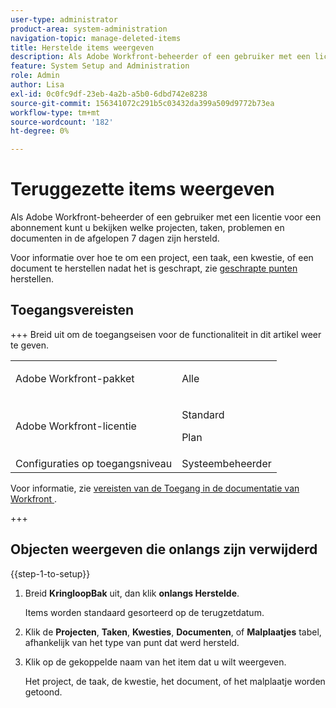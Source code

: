 ```yaml
---
user-type: administrator
product-area: system-administration
navigation-topic: manage-deleted-items
title: Herstelde items weergeven
description: Als Adobe Workfront-beheerder of een gebruiker met een licentie voor een abonnement kunt u bekijken welke projecten, taken, problemen en documenten in de afgelopen 7 dagen zijn hersteld.
feature: System Setup and Administration
role: Admin
author: Lisa
exl-id: 0c0fc9df-23eb-4a2b-a5b0-6dbd742e8238
source-git-commit: 156341072c291b5c03432da399a509d9772b73ea
workflow-type: tm+mt
source-wordcount: '182'
ht-degree: 0%

---
```


# Teruggezette items weergeven

<!--
<p data-mc-conditions="QuicksilverOrClassic.Draft mode">**DON'T DELETE, DRAFT OR HIDE THIS ARTICLE. IT IS LINKED TO THE PRODUCT, THROUGH THE CONTEXT SENSITIVE HELP LINKS. **</p>
-->

Als Adobe Workfront-beheerder of een gebruiker met een licentie voor een abonnement kunt u bekijken welke projecten, taken, problemen en documenten in de afgelopen 7 dagen zijn hersteld.

Voor informatie over hoe te om een project, een taak, een kwestie, of een document te herstellen nadat het is geschrapt, zie [ geschrapte punten ](../../../administration-and-setup/manage-workfront/manage-deleted-items/restore-deleted-items.md) herstellen.

## Toegangsvereisten

+++ Breid uit om de toegangseisen voor de functionaliteit in dit artikel weer te geven.

<table style="table-layout:auto"> 
 <col> 
 <col> 
 <tbody> 
  <tr> 
   <td>Adobe Workfront-pakket</td> 
   <td><p>Alle</p></td> 
  </tr> 
  <tr> 
   <td>Adobe Workfront-licentie</td> 
   <td><p>Standard</p>
       <p>Plan</p></td>
  </tr> 
  <tr> 
   <td>Configuraties op toegangsniveau</td> 
   <td>Systeembeheerder</td> 
  </tr> 
 </tbody> 
</table>

Voor informatie, zie [ vereisten van de Toegang in de documentatie van Workfront ](/help/quicksilver/administration-and-setup/add-users/access-levels-and-object-permissions/access-level-requirements-in-documentation.md).

+++

## Objecten weergeven die onlangs zijn verwijderd

{{step-1-to-setup}}

1. Breid **KringloopBak** uit, dan klik **onlangs Herstelde**.

   Items worden standaard gesorteerd op de terugzetdatum.

1. Klik de **Projecten**, **Taken**, **Kwesties**, **Documenten**, of **Malplaatjes** tabel, afhankelijk van het type van punt dat werd hersteld.

1. Klik op de gekoppelde naam van het item dat u wilt weergeven.

   Het project, de taak, de kwestie, het document, of het malplaatje worden getoond.
